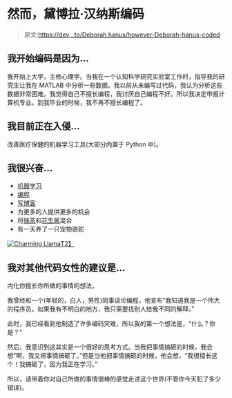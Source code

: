 # 然而，黛博拉·汉纳斯编码

> 原文:[https://dev . to/Deborah hanus/however-Deborah-hanus-coded](https://dev.to/deborahhanus/nevertheless-deborah-hanus-coded)

## [](#i-began-coding-because)我开始编码是因为...

我开始上大学，主修心理学。当我在一个认知科学研究实验室工作时，指导我的研究生让我在 MATLAB 中分析一些数据。我以前从未编写过代码，我认为分析这些数据非常困难。我觉得自己不擅长编程，我讨厌自己编程不好。所以我决定申报计算机专业。到我毕业的时候，我不再不擅长编程了。

## [](#im-currently-hacking-on)我目前正在入侵...

改善医疗保健的机器学习工具(大部分内置于 Python 中)。

## [](#im-excited-about)我很兴奋...

*   [机器学习](http://wimlworkshop.org/)
*   [编程](https://github.com/dhanus)
*   [写博客](https://dhanus.github.io)
*   为更多的人提供更多的机会
*   将[抹茶](https://en.wikipedia.org/wiki/Matcha)和[花生酱](https://en.wikipedia.org/wiki/Peanut_butter)混合
*   有一天养了一只宠物骆驼

[![Charming Llama](../Images/b5d772b08cb464d053dedc4a692261e2.png)T2】](https://res.cloudinary.com/practicaldev/image/fetch/s--jncRdNDg--/c_limit%2Cf_auto%2Cfl_progressive%2Cq_auto%2Cw_880/http://elelur.com/data_images/mammals/llama/llama-01.jpg)

## [](#my-advice-for-other-women-who-code-is)我对其他代码女性的建议是...

内化你擅长你所做的事情的想法。

我曾经和一个(年轻的，白人，男性)同事谈论编程，他宣布“我知道我是一个伟大的程序员。如果我有不明白的地方，我只需要找别人给我不同的解释。”

此时，我已经看到他制造了许多编码灾难，所以我的第一个想法是，“什么？你是？”

然后，我意识到这其实是一个很好的思考方式。当我把事情搞砸的时候，我会想“啊，我又把事情搞砸了。”但是当他把事情搞砸的时候，他会想，“我很擅长这个！我搞砸了，因为我正在学习。”

所以，请带着你对自己所做的事情很棒的感觉走进这个世界(不管你今天犯了多少错误)。